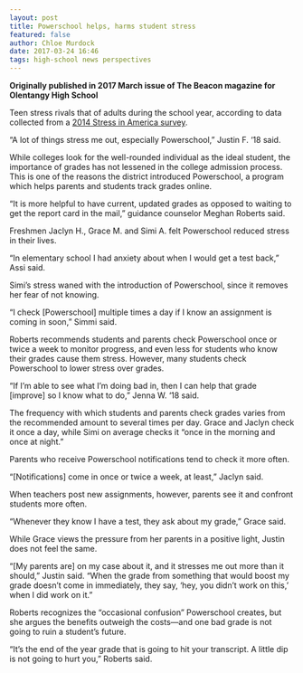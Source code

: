 ```yaml
---
layout: post
title: Powerschool helps, harms student stress
featured: false
author: Chloe Murdock
date: 2017-03-24 16:46
tags: high-school news perspectives
---
```


**Originally published in 2017 March issue of The Beacon magazine for Olentangy High School**

Teen stress rivals that of adults during the school year, according to data collected from a [2014 Stress in America survey](http://www.apapracticecentral.org/update/2014/02-13/teen-stress.aspx).

“A lot of things stress me out, especially Powerschool,” Justin F. ‘18 said.

While colleges look for the well-rounded individual as the ideal student, the importance of grades has not lessened in the college admission process. This is one of the reasons the district introduced Powerschool, a program which helps parents and students track grades online.

“It is more helpful to have current, updated grades as opposed to waiting to get the report card in the mail,” guidance counselor Meghan Roberts said.

Freshmen Jaclyn H., Grace M. and Simi A. felt Powerschool reduced stress in their lives.

“In elementary school I had anxiety about when I would get a test back,” Assi said.

Simi’s stress waned with the introduction of Powerschool, since it removes her fear of not knowing.

“I check [Powerschool] multiple times a day if I know an assignment is coming in soon,” Simmi said.

Roberts recommends students and parents check Powerschool once or twice a week to monitor progress, and even less for students who know their grades cause them stress. However, many students check Powerschool to lower stress over grades.

“If I’m able to see what I’m doing bad in, then I can help that grade [improve] so I know what to do,” Jenna W. ‘18 said.

The frequency with which students and parents check grades varies from the recommended amount to several times per day. Grace and Jaclyn check it once a day, while Simi on average checks it “once in the morning and once at night.”

Parents who receive Powerschool notifications tend to check it more often.

“[Notifications] come in once or twice a week, at least,” Jaclyn said.

When teachers post new assignments, however, parents see it and confront students more often.

“Whenever they know I have a test, they ask about my grade,” Grace said.

While Grace views the pressure from her parents in a positive light, Justin does not feel the same.

“[My parents are] on my case about it, and it stresses me out more than it should,” Justin said. “When the grade from something that would boost my grade doesn’t come in immediately, they say, ‘hey, you didn’t work on this,’ when I did work on it.”

Roberts recognizes the “occasional confusion” Powerschool creates, but she argues the benefits outweigh the costs—and one bad grade is not going to ruin a student’s future.

“It’s the end of the year grade that is going to hit your transcript. A little dip is not going to hurt you,” Roberts said.

